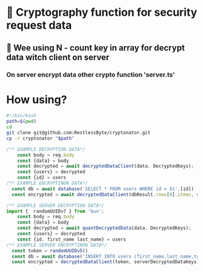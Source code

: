 # 🔐 Cryptography function for security request data 
## 🔑 Wee using N - count key in array for decrypt data witch client on server
### On server encrypt data other crypto function 'server.ts'

# How using?
```bash
#!/bin/bash
path=$(pwd)
cd 
git clone git@github.com:RestlessByte/cryptonator.git
cp -r cryptonator "$path"
```
```ts
/** EXAMPLE DECRYPTION DATA*/
    const body = req.body
    const {data} = body
    const decrypted = await decryptedDataClient(data, DecryptedKeys);
    const {users} = decrypted
    const {id} = users
/** EXAMPLE ENCRYPTINON DATA*/
  const db = await database('SELECT * FROM users WHERE id = $1',[id])
  const encrypted = await decryptedDataClient(dbResult.rows[0].items, serverDecryptedDataKeys)

```

```ts
/** EXAMPLE SERVER DECRYPTION DATA*/
import {  randomUUIDv7 } from 'bun';
    const body = req.body
    const {data} = body
    const decrypted = await quantDecryptedData(data, DecryptedKeys);
    const {users} = decrypted
    const {id, first_name last_name} = users
/** EXAMPLE SERVER ENCRYPTINON DATA*/
  const token = randomUUIDv5()
  const db = await database('INSERT INTO users (first_name,last_name,token) VALUES ($1,$2,$3)',[ await quantEncryptedData(first_name, serverDecryptedDataKeys),await quantEncryptedData(last_name, serverDecryptedDataKeys), token])
  const encrypted = decryptedDataClient(token, serverDecryptedDataKeys)

```
